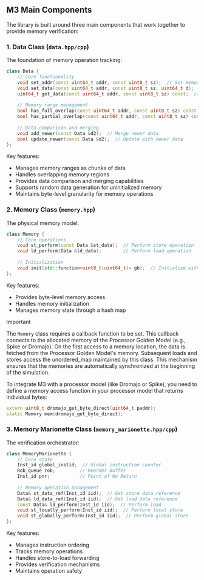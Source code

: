 ## M3 Main Components

The library is built around three main components that work together to provide memory verification:

### 1. Data Class (`data.hpp/cpp`)
The foundation of memory operation tracking:

```cpp
class Data {
    // Core functionality
    void set_addr(const uint64_t addr, const uint8_t sz);  // Set memory range
    void set_data(const uint64_t addr, const uint8_t sz, uint64_t d);  // Set data
    uint64_t get_data(const uint64_t addr, const uint8_t sz) const;  // Get data
    
    // Memory range management
    bool has_full_overlap(const uint64_t addr, const uint8_t sz) const;
    bool has_partial_overlap(const uint64_t addr, const uint8_t sz) const;
    
    // Data comparison and merging
    void add_newer(const Data &d2);  // Merge newer data
    bool update_newer(const Data &d2);  // Update with newer data
};
```

Key features:
- Manages memory ranges as chunks of data
- Handles overlapping memory regions
- Provides data comparison and merging capabilities
- Supports random data generation for uninitialized memory
- Maintains byte-level granularity for memory operations

### 2. Memory Class (`memory.hpp`)
The physical memory model:

```cpp
class Memory {
    // Core operations
    void st_perform(const Data &st_data);  // Perform store operation
    void ld_perform(Data &ld_data);        // Perform load operation
    
    // Initialization
    void init(std::function<uint8_t(uint64_t)> gb);  // Initialize with byte reader
};
```

Key features:
- Provides byte-level memory access
- Handles memory initialization
- Manages memory state through a hash map

> [!IMPORTANT]
> The `Memory` class requires a callback function to be set. This callback connects to the allocated memory of the Processor Golden Model (e.g., Spike or Dromajo). On the first access to a memory location, the data is fetched from the Processor Golden Model's memory. Subsequent loads and stores access the unordered_map maintained by this class. This mechanism ensures that the memories are automatically synchronized at the beginning of the simulation.

To integrate M3 with a processor model (like Dromajo or Spike), you need to define a memory access function in your processor model that returns individual bytes:

```cpp
extern uint8_t dromajo_get_byte_direct(uint64_t paddr);
static Memory mem(dromajo_get_byte_direct);
```

### 3. Memory Marionette Class (`memory_marionette.hpp/cpp`)
The verification orchestrator:

```cpp
class MemoryMarionette {
    // Core state
    Inst_id global_instid;  // Global instruction counter
    Rob_queue rob;         // Reorder Buffer
    Inst_id pnr;           // Point of No Return
    
    // Memory operation management
    Data& st_data_ref(Inst_id iid);  // Get store data reference
    Data& ld_data_ref(Inst_id iid);  // Get load data reference
    const Data& ld_perform(Inst_id iid);  // Perform load
    void st_locally_perform(Inst_id iid);  // Perform local store
    void st_globally_perform(Inst_id iid);  // Perform global store
};
```

Key features:
- Manages instruction ordering
- Tracks memory operations
- Handles store-to-load forwarding
- Provides verification mechanisms
- Maintains operation safety
